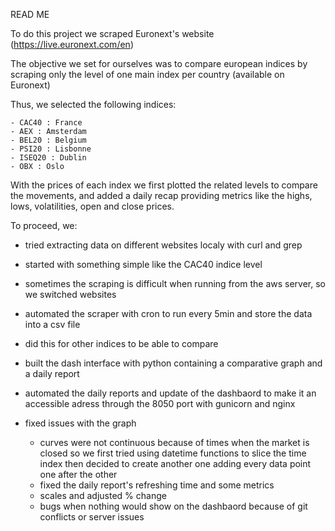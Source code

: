 READ ME

To do this project we scraped Euronext's website (https://live.euronext.com/en)

The objective we set for ourselves was to compare european indices by scraping only the level of one main index per country (available on Euronext)

Thus, we selected the following indices:

    - CAC40 : France
    - AEX : Amsterdam
    - BEL20 : Belgium
    - PSI20 : Lisbonne
    - ISEQ20 : Dublin
    - OBX : Oslo

With the prices of each index we first plotted the related levels to compare the movements, and added a daily recap providing metrics like the highs, lows, volatilities, open and close prices.

To proceed, we: 
- tried extracting data on different websites localy with curl and grep
- started with something simple like the CAC40 indice level
- sometimes the scraping is difficult when running from the aws server, so we switched websites
- automated the scraper with cron to run every 5min and store the data into a csv file
- did this for other indices to be able to compare
- built the dash interface with python containing a comparative graph and a daily report
- automated the daily reports and update of the dashbaord to make it an accessible adress through the 8050 port with gunicorn and nginx
- fixed issues with the graph

    - curves were not continuous because of times when the market is closed so we first tried using datetime functions to slice the time index then decided to create another one adding every data point one after the other
    - fixed the daily report's refreshing time and some metrics
    - scales and adjusted % change
    - bugs when nothing would show on the dashbaord because of git conflicts or server issues


